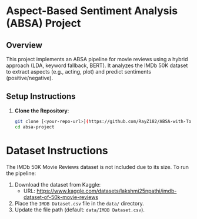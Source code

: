 # Aspect-Based Sentiment Analysis (ABSA) Project

## Overview
This project implements an ABSA pipeline for movie reviews using a hybrid approach (LDA, keyword fallback, BERT). It analyzes the IMDb 50K dataset to extract aspects (e.g., acting, plot) and predict sentiments (positive/negative).

## Setup Instructions
1. **Clone the Repository**:
   ```bash
   git clone [<your-repo-url>](https://github.com/RayZ182/ABSA-with-Topic-Modeling-and-BERT)
   cd absa-project


# Dataset Instructions

The IMDb 50K Movie Reviews dataset is not included due to its size. To run the pipeline:

1. Download the dataset from Kaggle:
   - URL: https://www.kaggle.com/datasets/lakshmi25npathi/imdb-dataset-of-50k-movie-reviews
2. Place the `IMDB Dataset.csv` file in the `data/` directory.
3. Update the file path (default: `data/IMDB Dataset.csv`).
